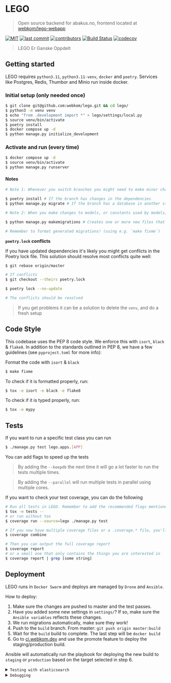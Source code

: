 # LEGO

> Open source backend for abakus.no, frontend located at [webkom/lego-webapp](https://github.com/webkom/lego-webapp)

[![MIT](https://badgen.net/badge/license/MIT/blue)](https://en.wikipedia.org/wiki/MIT_License)
[![last commit](https://badgen.net/github/last-commit/webkom/lego/)](https://github.com/webkom/lego/commits/master)
[![contributors](https://badgen.net/github/contributors/webkom/lego)](https://github.com/webkom/lego/graphs/contributors)
[![Build Status](https://ci.webkom.dev/api/badges/webkom/lego/status.svg)](https://ci.webkom.dev/webkom/lego)
[![codecov](https://codecov.io/gh/webkom/lego/branch/master/graph/badge.svg?token=4JI1CMu58M)](https://codecov.io/gh/webkom/lego)

> LEGO Er Ganske Oppdelt

## Getting started

LEGO requires `python3.11`, `python3.11-venv`, `docker` and `poetry`. Services like Postgres, Redis, Thumbor and Minio run inside docker.

### Initial setup (only needed once)

```bash
$ git clone git@github.com:webkom/lego.git && cd lego/
$ python3 -m venv venv
$ echo "from .development import *" > lego/settings/local.py
$ source venv/bin/activate
$ poetry install
$ docker compose up -d
$ python manage.py initialize_development
```

### Activate and run (every time)

```bash
$ docker compose up -d
$ source venv/bin/activate
$ python manage.py runserver
```

#### Notes

```bash
# Note 1: Whenever you switch branches you might need to make minor changes

$ poetry install # If the branch has changes in the dependencies
$ python manage.py migrate # If the branch has a database in another state than yours

# Note 2: When you make changes to models, or constants used by models, you need to create new migrations

$ python manage.py makemigrations # Creates one or more new files that must be commited

# Remember to format generated migrations! (using e.g. `make fixme`)
```

**`poetry.lock` conflicts**

If you have updated dependencies it's likely you might get conflicts in the Poetry lock file.
This solution should resolve most conflicts quite well:

```bash
$ git rebase origin/master

# If conflicts
$ git checkout --theirs poetry.lock

$ poetry lock --no-update

# The conflicts should be resolved
```

> If you get problems it can be a solution to delete the `venv`, and do a fresh setup

## Code Style

This codebase uses the PEP 8 code style. We enforce this with `isort`, `black` & `flake8`. In addition to the standards outlined in PEP 8, we have a few guidelines (see `pyproject.toml` for more info):

Format the code with `isort` & `black`

```bash
$ make fixme
```

To check if it is formatted properly, run:

```bash
$ tox -e isort -e black -e flake8
```

To check if it is typed properly, run:

```bash
$ tox -e mypy
```

## Tests

If you want to run a specific test class you can run

```bash
$ ./manage.py test lego.apps.[APP]
```

You can add flags to speed up the tests

> By adding the `--keepdb` the next time it will go a lot faster to run the tests multiple times.

> By adding the `--parallel` will run multiple tests in parallel using multiple cores.

If you want to check your test coverage, you can do the following

```bash
# Run all tests in LEGO. Remember to add the recommended flags mentioned above
$ tox -e tests --
# or run without tox
$ coverage run --source=lego ./manage.py test

# If you now have multiple coverage files or a .coverage.* file, you'll have to combine it in order to output report
$ coverage combine

# Then you can output the full coverage report
$ coverage report
# or a small one that only contains the things you are interested in
$ coverage report | grep [some string]
```

## Deployment

LEGO runs in `Docker Swarm` and deploys are managed by `Drone` and `Ansible`.

How to deploy:

1.  Make sure the changes are pushed to master and the test passes.
2.  Have you added some new settings in `settings/`? If so, make sure the `Ansible variables` reflects these changes.
3.  We run migrations automatically, make sure they work!
4.  Push to the `build` branch. From master: `git push origin master:build`
5.  Wait for the `build` build to complete. The last step will be `docker build`
6.  Go to [ci.webkom.dev](https://ci.webkom.dev/webkom/lego/) and use the promote feature to deploy the staging/production build.

Ansible will automatically run the playbook for deploying the new build to `staging` or `production` based on the target selected in step 6.

<details><summary><code>Testing with elasticsearch</code></summary>

### Testing with elasticsearch

By default, development and production uses postgres for search. We can still enable elasticsearch backend in prod, so you can test things locally with elasticsearch. In order to do so, you need to run elasticsearch from `docker-compose.extra.yml` by running `docker-compose -f docker-compose.extra.yml up -d`. Then you need to run lego with the env variable `SEARCH_BACKEND=elasticsearch`. You might need to run the migrate_search and rebuild_index commands to get elasticsearch up to date.

</details>

<details><summary><code>Debugging</code></summary>

### Debugging

If you get an error while installing project dependencies, you might be missing some on your system.

```bash
$ apt-get install libpq-dev python3-dev
```

> For MACOS you need to `brew install postgresql`

If you get an error while running initialize_development mentioning `elasticsearch`, you probably need to run the following code, and then start over from `docker-compose up -d`. [Read why and how to make it permanent on Elasticsearch docs](https://www.elastic.co/guide/en/elasticsearch/reference/current/vm-max-map-count.html).

```bash
$ sysctl -w vm.max_map_count=262144
```

If you get ld: library not found for -lssl

```
export LDFLAGS="-L/usr/local/opt/openssl/lib"
```

When changing the user fixtures one must load new fixtures

```
./manage.py load_fixtures --generate
```

An overview of the available users for development can be found in [this PR](https://github.com/webkom/lego/pull/1913)

</details>
